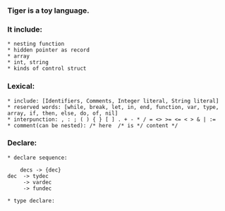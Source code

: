### Tiger is a toy language. 
### It include:
    * nesting function
    * hidden pointer as record
    * array
    * int, string
    * kinds of control struct

### Lexical:
    * include: [Identifiers, Comments, Integer literal, String literal]
    * reserved words: [while, break, let, in, end, function, var, type, array, if, then, else, do, of, nil]
    * interpunction: , : ; ( ) { } [ ] . + - * / = <> >= <= < > & | :=
    * comment(can be nested): /* here  /* is */ content */
    
### Declare:
    * declare sequence:
    	
    	decs -> {dec}
	dec  -> tydec
	     -> vardec
	     -> fundec
	     
    * type declare:


	
	
	
